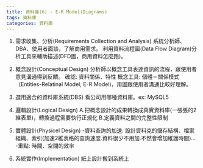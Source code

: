 ```yaml
---
title: 資料庫(6) - E-R Model(Diagrams)
tags: 資料庫
categories: 資料庫
---
```

<!--more-->

<!-- 系統分析與設計，怎麼幫公司導入商用系統。主要建立商用系統，需要把資料庫建出來 -->
1. 需求收集、分析(Requirements Collection and Analysis)
系統分析師、DBA、使用者面談，了解商用需求。
利用資料流程圖(Data Flow Diagram)分析工具來輔助描述(DFD圖，商用資料怎麼跑)。

2. 概念設計(Conceptual Design)
分析師以概念工具表達資訊的流程，跟使用者意見溝通得到反饋。
確認: 資料關係、特性
概念工具: 個體－關係模式（Entities-Relatinal Model; E-R Model)，用圖跟使用者溝通比較好理解。

3. 選用適合的資料庫系統(DBS)
看公司用哪種資料庫。ex: MySQL5

4. 邏輯設計(Logical Design)
A.把概念設計的成果轉換成真實資料庫(一張張的2維表單)，轉換過程需要執行正規化
B.定義資料之間的完整性限制

5. 實體設計(Physicel Design)
-資料查詢的加速: 設計資料克的儲存結構、檔案組織、索引(加速2維表格的查詢速度.資料很少不用加.不然會增加維護時間)...
-重點: 時間、空間的效率

6. 系統實作(Implementation)
紙上設計搬到系統上
